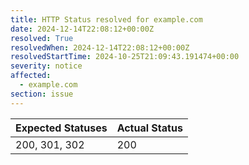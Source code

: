 ```yaml
---
title: HTTP Status resolved for example.com
date: 2024-12-14T22:08:12+00:00Z
resolved: True
resolvedWhen: 2024-12-14T22:08:12+00:00Z
resolvedStartTime: 2024-10-25T21:09:43.191474+00:00
severity: notice
affected:
  - example.com
section: issue
---
```


| Expected Statuses | Actual Status  |
|-------------------|----------------|
| 200, 301, 302 | 200 |

